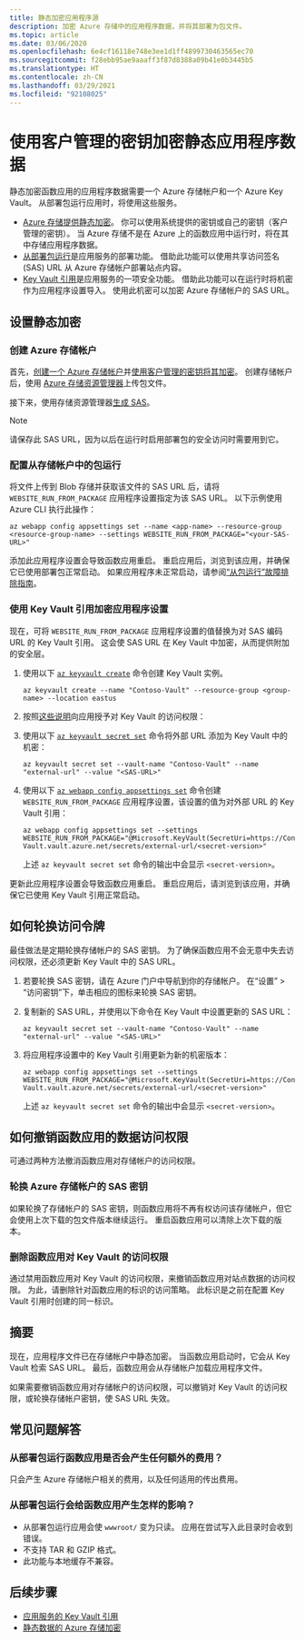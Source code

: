 ```yaml
---
title: 静态加密应用程序源
description: 加密 Azure 存储中的应用程序数据，并将其部署为包文件。
ms.topic: article
ms.date: 03/06/2020
ms.openlocfilehash: 6e4cf16118e748e3ee1d1ff4899730463565ec70
ms.sourcegitcommit: f28ebb95ae9aaaff3f87d8388a09b41e0b3445b5
ms.translationtype: HT
ms.contentlocale: zh-CN
ms.lasthandoff: 03/29/2021
ms.locfileid: "92108025"
---
```

# <a name="encrypt-your-application-data-at-rest-using-customer-managed-keys"></a>使用客户管理的密钥加密静态应用程序数据

静态加密函数应用的应用程序数据需要一个 Azure 存储帐户和一个 Azure Key Vault。 从部署包运行应用时，将使用这些服务。

  - [Azure 存储提供静态加密](../storage/common/storage-service-encryption.md)。 你可以使用系统提供的密钥或自己的密钥（客户管理的密钥）。 当 Azure 存储不是在 Azure 上的函数应用中运行时，将在其中存储应用程序数据。
  - [从部署包运行](run-functions-from-deployment-package.md)是应用服务的部署功能。 借助此功能可以使用共享访问签名 (SAS) URL 从 Azure 存储帐户部署站点内容。
  - [Key Vault 引用](../app-service/app-service-key-vault-references.md)是应用服务的一项安全功能。 借助此功能可以在运行时将机密作为应用程序设置导入。 使用此机密可以加密 Azure 存储帐户的 SAS URL。

## <a name="set-up-encryption-at-rest"></a>设置静态加密

### <a name="create-an-azure-storage-account"></a>创建 Azure 存储帐户

首先，[创建一个 Azure 存储帐户](../storage/common/storage-account-create.md)并[使用客户管理的密钥将其加密](../storage/common/customer-managed-keys-overview.md)。 创建存储帐户后，使用 [Azure 存储资源管理器](../vs-azure-tools-storage-manage-with-storage-explorer.md)上传包文件。

接下来，使用存储资源管理器[生成 SAS](../vs-azure-tools-storage-manage-with-storage-explorer.md?tabs=windows#generate-a-sas-in-storage-explorer)。 

> [!NOTE]
> 请保存此 SAS URL，因为以后在运行时启用部署包的安全访问时需要用到它。

### <a name="configure-running-from-a-package-from-your-storage-account"></a>配置从存储帐户中的包运行
  
将文件上传到 Blob 存储并获取该文件的 SAS URL 后，请将 `WEBSITE_RUN_FROM_PACKAGE` 应用程序设置指定为该 SAS URL。 以下示例使用 Azure CLI 执行此操作：

```
az webapp config appsettings set --name <app-name> --resource-group <resource-group-name> --settings WEBSITE_RUN_FROM_PACKAGE="<your-SAS-URL>"
```

添加此应用程序设置会导致函数应用重启。 重启应用后，浏览到该应用，并确保它已使用部署包正常启动。 如果应用程序未正常启动，请参阅[“从包运行”故障排除指南](run-functions-from-deployment-package.md#troubleshooting)。

### <a name="encrypt-the-application-setting-using-key-vault-references"></a>使用 Key Vault 引用加密应用程序设置

现在，可将 `WEBSITE_RUN_FROM_PACKAGE` 应用程序设置的值替换为对 SAS 编码 URL 的 Key Vault 引用。 这会使 SAS URL 在 Key Vault 中加密，从而提供附加的安全层。

1. 使用以下 [`az keyvault create`](/cli/azure/keyvault#az-keyvault-create) 命令创建 Key Vault 实例。       

    ```azurecli    
    az keyvault create --name "Contoso-Vault" --resource-group <group-name> --location eastus    
    ```    

1. 按照[这些说明](../app-service/app-service-key-vault-references.md#granting-your-app-access-to-key-vault)向应用授予对 Key Vault 的访问权限：

1. 使用以下 [`az keyvault secret set`](/cli/azure/keyvault/secret#az-keyvault-secret-set) 命令将外部 URL 添加为 Key Vault 中的机密：   

    ```azurecli    
    az keyvault secret set --vault-name "Contoso-Vault" --name "external-url" --value "<SAS-URL>"    
    ```    

1.  使用以下 [`az webapp config appsettings set`](/cli/azure/webapp/config/appsettings#az-webapp-config-appsettings-set) 命令创建 `WEBSITE_RUN_FROM_PACKAGE` 应用程序设置，该设置的值为对外部 URL 的 Key Vault 引用：

    ```azurecli    
    az webapp config appsettings set --settings WEBSITE_RUN_FROM_PACKAGE="@Microsoft.KeyVault(SecretUri=https://Contoso-Vault.vault.azure.net/secrets/external-url/<secret-version>"    
    ```

    上述 `az keyvault secret set` 命令的输出中会显示 `<secret-version>`。

更新此应用程序设置会导致函数应用重启。 重启应用后，请浏览到该应用，并确保它已使用 Key Vault 引用正常启动。

## <a name="how-to-rotate-the-access-token"></a>如何轮换访问令牌

最佳做法是定期轮换存储帐户的 SAS 密钥。 为了确保函数应用不会无意中失去访问权限，还必须更新 Key Vault 中的 SAS URL。

1. 若要轮换 SAS 密钥，请在 Azure 门户中导航到你的存储帐户。 在“设置” > “访问密钥”下，单击相应的图标来轮换 SAS 密钥。

1. 复制新的 SAS URL，并使用以下命令在 Key Vault 中设置更新的 SAS URL：

    ```azurecli    
    az keyvault secret set --vault-name "Contoso-Vault" --name "external-url" --value "<SAS-URL>"    
    ``` 

1. 将应用程序设置中的 Key Vault 引用更新为新的机密版本：

    ```azurecli    
    az webapp config appsettings set --settings WEBSITE_RUN_FROM_PACKAGE="@Microsoft.KeyVault(SecretUri=https://Contoso-Vault.vault.azure.net/secrets/external-url/<secret-version>"    
    ```

    上述 `az keyvault secret set` 命令的输出中会显示 `<secret-version>`。

## <a name="how-to-revoke-the-function-apps-data-access"></a>如何撤销函数应用的数据访问权限

可通过两种方法撤消函数应用对存储帐户的访问权限。 

### <a name="rotate-the-sas-key-for-the-azure-storage-account"></a>轮换 Azure 存储帐户的 SAS 密钥

如果轮换了存储帐户的 SAS 密钥，则函数应用将不再有权访问该存储帐户，但它会使用上次下载的包文件版本继续运行。 重启函数应用可以清除上次下载的版本。

### <a name="remove-the-function-apps-access-to-key-vault"></a>删除函数应用对 Key Vault 的访问权限

通过禁用函数应用对 Key Vault 的访问权限，来撤销函数应用对站点数据的访问权限。 为此，请删除针对函数应用的标识的访问策略。 此标识是之前在配置 Key Vault 引用时创建的同一标识。

## <a name="summary"></a>摘要

现在，应用程序文件已在存储帐户中静态加密。 当函数应用启动时，它会从 Key Vault 检索 SAS URL。 最后，函数应用会从存储帐户加载应用程序文件。 

如果需要撤销函数应用对存储帐户的访问权限，可以撤销对 Key Vault 的访问权限，或轮换存储帐户密钥，使 SAS URL 失效。

## <a name="frequently-asked-questions"></a>常见问题解答

### <a name="is-there-any-additional-charge-for-running-my-function-app-from-the-deployment-package"></a>从部署包运行函数应用是否会产生任何额外的费用？

只会产生 Azure 存储帐户相关的费用，以及任何适用的传出费用。

### <a name="how-does-running-from-the-deployment-package-affect-my-function-app"></a>从部署包运行会给函数应用产生怎样的影响？

- 从部署包运行应用会使 `wwwroot/` 变为只读。 应用在尝试写入此目录时会收到错误。
- 不支持 TAR 和 GZIP 格式。
- 此功能与本地缓存不兼容。

## <a name="next-steps"></a>后续步骤

- [应用服务的 Key Vault 引用](../app-service/app-service-key-vault-references.md)
- [静态数据的 Azure 存储加密](../storage/common/storage-service-encryption.md)